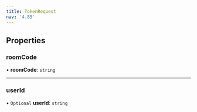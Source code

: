 ```yaml
---
title: TokenRequest
nav: '4.85'
---
```


## Properties

### roomCode

• **roomCode**: `string`

---

### userId

• `Optional` **userId**: `string`
